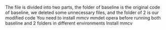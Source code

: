 The file is divided into two parts, the folder of baseline is the original code of baseline, we deleted some unnecessary files, and the folder of 2 is our modified code
You need to install mmcv mmdet opera before running both baseline and 2 folders in different environments
Install mmcv
